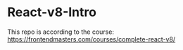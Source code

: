 # React-v8-Intro
This repo is according to the course: https://frontendmasters.com/courses/complete-react-v8/
